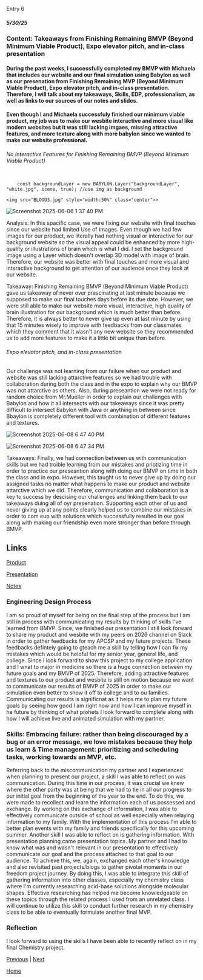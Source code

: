 Entry 6
##### 5/30/25

### Content: Takeaways from Finishing Remaining BMVP (Beyond Minimum Viable Product), Expo elevator pitch, and in-class presentation

#### During the past weeks, I successfully completed my BMVP with Michaela that includes our website and our final simulation using Babylon as well as our presenation from Finishing Remaining MVP (Beyond Minimum Viable Product), Expo elevator pitch, and in-class presentation. Therefore, I will talk about my takeaways, Skills, EDP, professionalism, as well as links to our sources of our notes and slides. 

#### Even though I and Michaela successfuly finished our minimum viable product, my job was to make our wesbite interactive and more visual like modern websites but it was still lacking imgaes, missing attractive features, and more texture along with more babylon since we wanted to make our website professional. 
###### No Interactive Features for Finishing Remaining BMVP (Beyond Minimum Viable Product)

``` JS

    const backgroundLayer = new BABYLON.Layer("backgroundLayer", "white.jpg", scene, true); //use img as background

<img src="BLOOD3.jpg" style="width:50%" class="center">>
```
![Screenshot 2025-06-06 1 37 40 PM](https://github.com/user-attachments/assets/2e116969-be44-4371-aa19-3dfad8085189)


Analysis: In this spacific case, we were fixing our website with final touches since our website had limited Use of Images. Even though we had few images for our product, we literally had nothing visual or interactive for our background website so the visual appeal could be enhanced by more high-quality or illustrations of brain which is what I did. I set the background image using a Layer which doesn't overlap 3D model with image of brain. Therefore, our website was better with final touches and more visual and interactive background to get attention of our audience once they look at our website.

Takeaway: Finishing Remaining BMVP (Beyond Minimum Viable Product) gave us takeaway of never over prascinating at last minute because we supposed to make our final touches days before its due date. However, we were still able to make our website more visual, interactive, high quality of brain illustration for our background which is much better than before. Therefore, it is always better to never give up even at last minute by using that 15 minutes wisely to improve with feedbacks from our classmates which they comment that it wasn't any new website so they recommended us to add more features to make it a little bit unique than before.


###### Expo elevator pitch, and in-class presentation

Our challenge was not learning from our failure when our product and website was still lacking attarctive features so we had trouble with collaboration during both the class and in the expo to explain why our BMVP was not attarctive as others. Also, during preseantion we were not ready for random choice from Mr.Mueller in order to explain our challenges with Babylon and how it all intersects with our takeaways since it was pretty difficult to intersect Babylon with Java or anything in between since Bbaylon is completely different tool with combination of different features and textures.  

![Screenshot 2025-06-08 6 47 40 PM](https://github.com/user-attachments/assets/7ca915a0-7abd-4263-82e9-39e029557563)

![Screenshot 2025-06-08 6 47 34 PM](https://github.com/user-attachments/assets/ca5c2e82-b1cf-49fd-a4e2-c76134a02123)


Takeaways: Finally, we had connection between us with communication skills but we had troible learning from our mistakes and priotizing time in order to practice our preseantion along with doing our BMVP on time in both the class and in expo. However, this taught us to never give up by doing our assigned tasks no matter what happens to make our product and website attarctive which we did. Therefore, communication and collaboration is a key to success by descising our challenges and linking them back to our takeaways duing all of oyr presenation. Supporting each other of us and never giving up at any points clearly helped us to combine our mistakes in order to com eup with solutions which successfully resulted in our goal along with making our friendship even more stronger than before through BMVP. 

## Links

[Product](https://drive.google.com/file/d/1UIKJ-Nkvs8_MwtEqwRmDLJiV7mFB_3QD/view)

[Presentation](https://docs.google.com/presentation/d/1GjRuum40-J1fS3SfWq6IdnIMmfQhBaFJrWBQh-q9T4Q/edit?usp=sharing)

[Notes](https://docs.google.com/document/d/1Pb5fPYlukAslMq2zAOSlGyQSdoqXcjylQGjlWWHmxgk/edit?usp=sharing)

### Engineering Design Process

I am so proud of myself for being on the final step of the process but I am still in process with communicating my results by thinking of skills I've learned from BMVP. Since, we finished our presentation I still look forward to share my product and wesbite with my peers on 2026 channel on Slack in order to gather feedbacks for my APCSP and my future projects. These feedbacks defintely going to gteach me a skill by telling how I can fix my mistakes which would be heloful for my senior year, general life, and college. Since I look forward to show this project to my college application and I wnat to major in medicine so there is a huge connection between my future goals and my BMVP of 2025. Therefore, adding attractive features and textures to our product and wesbite is still on motion because we want to communicate our results of BMVP of 2025 in order to make our simulation even better to show it off to college and to ou families. Communicating our results is significnat as it helps me to plan my future goals by seeing how good I am right now and how I can improve myself in he future by thinking of what prohets I look forward to complete along with how I will achieve live and animated simulation with my partner.

### Skills: Embracing failure: rather than being discouraged by a bug or an error message, we love mistakes because they help us learn & Time management: prioritizing and scheduling tasks, working towards an MVP, etc.

Referring back to the miscommunication my partner and I experienced when planning to present our project, a skill I was able to reflect on was communication. During this time in our process, it was crucial we knew where the other party was at being that we had to tie in all our progress to our initial goal from the beginning of the year to the end. To do this, we were made to recollect and learn the information each of us possessed and exchange. By working on this exchange of information, I was able to effectively communicate outside of school as well especially when relaying information to my family. With the implementation of this process I'm able to better plan events with my family and friends specifically for this upcoming summer. Another skill I was able to reflect on is gathering information. With presentation planning came presentation topics. My partner and I had to know what was and wasn't relevant in our presentation to effectively communicate our goal and the process attached to that goal to our audience. To achieve this, we, again, exchanged each other's knowledge and also revisited past projects/blogs to gather pivotal moments in our freedom project journey. By doing this, I was able to integrate this skill of gathering information into other classes, especially my chemistry class where I'm currently researching acid-base solutions alongside molecular shapes. Effective researching has helped me become knowledgeable on these topics through the related process I used from an unrelated class. I will continue to utilize this skill to conduct further research in my chemistry class to be able to eventually formulate another final MVP.  

### Reflection

I look forward to using the skills I have been able to recently reflect on in my final Chemistry project.

[Previous](entry05.md) | [Next](entry07.md)

[Home](../README.md)
